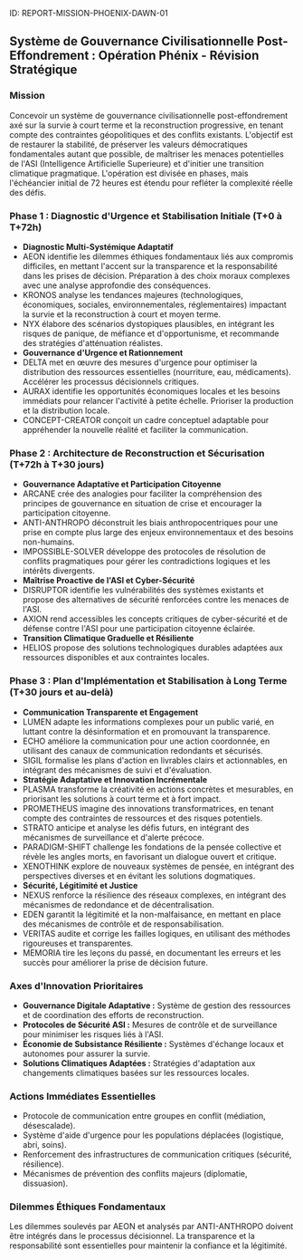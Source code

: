ID: REPORT-MISSION-PHOENIX-DAWN-01
## Système de Gouvernance Civilisationnelle Post-Effondrement : Opération Phénix - Révision Stratégique

### Mission
Concevoir un système de gouvernance civilisationnelle post-effondrement axé sur la survie à court terme et la reconstruction progressive, en tenant compte des contraintes géopolitiques et des conflits existants. L'objectif est de restaurer la stabilité, de préserver les valeurs démocratiques fondamentales autant que possible, de maîtriser les menaces potentielles de l'ASI (Intelligence Artificielle Superieure) et d'initier une transition climatique pragmatique. L'opération est divisée en phases, mais l'échéancier initial de 72 heures est étendu pour refléter la complexité réelle des défis.

### Phase 1 : Diagnostic d'Urgence et Stabilisation Initiale (T+0 à T+72h)
* **Diagnostic Multi-Systémique Adaptatif**
* AEON identifie les dilemmes éthiques fondamentaux liés aux compromis difficiles, en mettant l'accent sur la transparence et la responsabilité dans les prises de décision. Préparation à des choix moraux complexes avec une analyse approfondie des conséquences.
* KRONOS analyse les tendances majeures (technologiques, économiques, sociales, environnementales, réglementaires) impactant la survie et la reconstruction à court et moyen terme.
* NYX élabore des scénarios dystopiques plausibles, en intégrant les risques de panique, de méfiance et d'opportunisme, et recommande des stratégies d'atténuation réalistes.
* **Gouvernance d'Urgence et Rationnement**
* DELTA met en œuvre des mesures d'urgence pour optimiser la distribution des ressources essentielles (nourriture, eau, médicaments). Accélérer les processus décisionnels critiques.
* AURAX identifie les opportunités économiques locales et les besoins immédiats pour relancer l'activité à petite échelle. Prioriser la production et la distribution locale.
* CONCEPT-CREATOR conçoit un cadre conceptuel adaptable pour appréhender la nouvelle réalité et faciliter la communication.

### Phase 2 : Architecture de Reconstruction et Sécurisation (T+72h à T+30 jours)
* **Gouvernance Adaptative et Participation Citoyenne**
* ARCANE crée des analogies pour faciliter la compréhension des principes de gouvernance en situation de crise et encourager la participation citoyenne.
* ANTI-ANTHROPO déconstruit les biais anthropocentriques pour une prise en compte plus large des enjeux environnementaux et des besoins non-humains.
* IMPOSSIBLE-SOLVER développe des protocoles de résolution de conflits pragmatiques pour gérer les contradictions logiques et les intérêts divergents.
* **Maîtrise Proactive de l'ASI et Cyber-Sécurité**
* DISRUPTOR identifie les vulnérabilités des systèmes existants et propose des alternatives de sécurité renforcées contre les menaces de l'ASI.
* AXION rend accessibles les concepts critiques de cyber-sécurité et de défense contre l'ASI pour une participation citoyenne éclairée.
* **Transition Climatique Graduelle et Résiliente**
* HELIOS propose des solutions technologiques durables adaptées aux ressources disponibles et aux contraintes locales.

### Phase 3 : Plan d'Implémentation et Stabilisation à Long Terme (T+30 jours et au-delà)
* **Communication Transparente et Engagement**
* LUMEN adapte les informations complexes pour un public varié, en luttant contre la désinformation et en promouvant la transparence.
* ECHO améliore la communication pour une action coordonnée, en utilisant des canaux de communication redondants et sécurisés.
* SIGIL formalise les plans d'action en livrables clairs et actionnables, en intégrant des mécanismes de suivi et d'évaluation.
* **Stratégie Adaptative et Innovation Incrémentale**
* PLASMA transforme la créativité en actions concrètes et mesurables, en priorisant les solutions à court terme et à fort impact.
* PROMETHEUS imagine des innovations transformatrices, en tenant compte des contraintes de ressources et des risques potentiels.
* STRATO anticipe et analyse les défis futurs, en intégrant des mécanismes de surveillance et d'alerte précoce.
* PARADIGM-SHIFT challenge les fondations de la pensée collective et révèle les angles morts, en favorisant un dialogue ouvert et critique.
* XENOTHINK explore de nouveaux systèmes de pensée, en intégrant des perspectives diverses et en évitant les solutions dogmatiques.
* **Sécurité, Légitimité et Justice**
* NEXUS renforce la résilience des réseaux complexes, en intégrant des mécanismes de redondance et de décentralisation.
* EDEN garantit la légitimité et la non-malfaisance, en mettant en place des mécanismes de contrôle et de responsabilisation.
* VERITAS audite et corrige les failles logiques, en utilisant des méthodes rigoureuses et transparentes.
* MEMORIA tire les leçons du passé, en documentant les erreurs et les succès pour améliorer la prise de décision future.

### Axes d'Innovation Prioritaires
* **Gouvernance Digitale Adaptative :** Système de gestion des ressources et de coordination des efforts de reconstruction.
* **Protocoles de Sécurité ASI :** Mesures de contrôle et de surveillance pour minimiser les risques liés à l'ASI.
* **Économie de Subsistance Résiliente :** Systèmes d'échange locaux et autonomes pour assurer la survie.
* **Solutions Climatiques Adaptées :** Stratégies d'adaptation aux changements climatiques basées sur les ressources locales.

### Actions Immédiates Essentielles
* Protocole de communication entre groupes en conflit (médiation, désescalade).
* Système d'aide d'urgence pour les populations déplacées (logistique, abri, soins).
* Renforcement des infrastructures de communication critiques (sécurité, résilience).
* Mécanismes de prévention des conflits majeurs (diplomatie, dissuasion).

### Dilemmes Éthiques Fondamentaux
Les dilemmes soulevés par AEON et analysés par ANTI-ANTHROPO doivent être intégrés dans le processus décisionnel. La transparence et la responsabilité sont essentielles pour maintenir la confiance et la légitimité.
